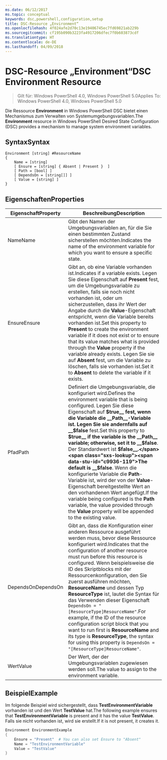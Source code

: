 ```yaml
---
ms.date: 06/12/2017
ms.topic: conceptual
keywords: dsc,powershell,configuration,setup
title: DSC-Resource „Environment“
ms.openlocfilehash: 4f024afe2d70c13e19406745ec7fd69821ab229b
ms.sourcegitcommit: cf195b090b3223fa4917206dfec7f0b603873cdf
ms.translationtype: HT
ms.contentlocale: de-DE
ms.lasthandoff: 04/09/2018
---
```

# <a name="dsc-environment-resource"></a><span data-ttu-id="c9936-103">DSC-Resource „Environment“</span><span class="sxs-lookup"><span data-stu-id="c9936-103">DSC Environment Resource</span></span>

> <span data-ttu-id="c9936-104">Gilt für: Windows PowerShell 4.0, Windows PowerShell 5.0</span><span class="sxs-lookup"><span data-stu-id="c9936-104">Applies To: Windows PowerShell 4.0, Windows PowerShell 5.0</span></span>

<span data-ttu-id="c9936-105">Die Ressource __Environment__ in Windows PowerShell DSC bietet einen Mechanismus zum Verwalten von Systemumgebungsvariablen.</span><span class="sxs-lookup"><span data-stu-id="c9936-105">The __Environment__ resource in Windows PowerShell Desired State Configuration (DSC) provides a mechanism to manage system environment variables.</span></span>

## <a name="syntax"></a><span data-ttu-id="c9936-106">Syntax</span><span class="sxs-lookup"><span data-stu-id="c9936-106">Syntax</span></span>
``` mof
Environment [string] #ResourceName
{
    Name = [string]
    [ Ensure = [string] { Absent | Present }  ]
    [ Path = [bool] ]
    [ DependsOn = [string[]] ]
    [ Value = [string] ]
}
```

## <a name="properties"></a><span data-ttu-id="c9936-107">Eigenschaften</span><span class="sxs-lookup"><span data-stu-id="c9936-107">Properties</span></span>

|  <span data-ttu-id="c9936-108">Eigenschaft</span><span class="sxs-lookup"><span data-stu-id="c9936-108">Property</span></span>  |  <span data-ttu-id="c9936-109">Beschreibung</span><span class="sxs-lookup"><span data-stu-id="c9936-109">Description</span></span>   |
|---|---|
| <span data-ttu-id="c9936-110">Name</span><span class="sxs-lookup"><span data-stu-id="c9936-110">Name</span></span>| <span data-ttu-id="c9936-111">Gibt den Namen der Umgebungsvariablen an, für die Sie einen bestimmten Zustand sicherstellen möchten.</span><span class="sxs-lookup"><span data-stu-id="c9936-111">Indicates the name of the environment variable for which you want to ensure a specific state.</span></span>|
| <span data-ttu-id="c9936-112">Ensure</span><span class="sxs-lookup"><span data-stu-id="c9936-112">Ensure</span></span>| <span data-ttu-id="c9936-113">Gibt an, ob eine Variable vorhanden ist.</span><span class="sxs-lookup"><span data-stu-id="c9936-113">Indicates if a variable exists.</span></span> <span data-ttu-id="c9936-114">Legen Sie diese Eigenschaft auf __Present__ fest, um die Umgebungsvariable zu erstellen, falls sie noch nicht vorhanden ist, oder um sicherzustellen, dass ihr Wert der Angabe durch die __Value__-Eigenschaft entspricht, wenn die Variable bereits vorhanden ist.</span><span class="sxs-lookup"><span data-stu-id="c9936-114">Set this property to __Present__ to create the environment variable if it does not exist or to ensure that its value matches what is provided through the __Value__ property if the variable already exists.</span></span> <span data-ttu-id="c9936-115">Legen Sie sie auf __Absent__ fest, um die Variable zu löschen, falls sie vorhanden ist.</span><span class="sxs-lookup"><span data-stu-id="c9936-115">Set it to __Absent__ to delete the variable if it exists.</span></span>|
| <span data-ttu-id="c9936-116">Pfad</span><span class="sxs-lookup"><span data-stu-id="c9936-116">Path</span></span>| <span data-ttu-id="c9936-117">Definiert die Umgebungsvariable, die konfiguriert wird.</span><span class="sxs-lookup"><span data-stu-id="c9936-117">Defines the environment variable that is being configured.</span></span> <span data-ttu-id="c9936-118">Legen Sie diese Eigenschaft auf __$true__ fest, wenn die Variable die __Path__-Variable ist. Legen Sie sie andernfalls auf __$false__ fest.</span><span class="sxs-lookup"><span data-stu-id="c9936-118">Set this property to __$true__ if the variable is the __Path__ variable; otherwise, set it to __$false__.</span></span> <span data-ttu-id="c9936-119">Der Standardwert ist __$false__.</span><span class="sxs-lookup"><span data-stu-id="c9936-119">The default is __$false__.</span></span> <span data-ttu-id="c9936-120">Wenn die konfigurierte Variable die __Path__-Variable ist, wird der von der __Value__-Eigenschaft bereitgestellte Wert an den vorhandenen Wert angefügt.</span><span class="sxs-lookup"><span data-stu-id="c9936-120">If the variable being configured is the __Path__ variable, the value provided through the __Value__ property will be appended to the existing value.</span></span>|
| <span data-ttu-id="c9936-121">DependsOn</span><span class="sxs-lookup"><span data-stu-id="c9936-121">DependsOn</span></span> | <span data-ttu-id="c9936-122">Gibt an, dass die Konfiguration einer anderen Ressource ausgeführt werden muss, bevor diese Ressource konfiguriert wird.</span><span class="sxs-lookup"><span data-stu-id="c9936-122">Indicates that the configuration of another resource must run before this resource is configured.</span></span> <span data-ttu-id="c9936-123">Wenn beispielsweise die ID des Skriptblocks mit der Ressourcenkonfiguration, den Sie zuerst ausführen möchten, __ResourceName__ und dessen Typ __ResourceType__ ist, lautet die Syntax für das Verwenden dieser Eigenschaft `DependsOn = "[ResourceType]ResourceName"`.</span><span class="sxs-lookup"><span data-stu-id="c9936-123">For example, if the ID of the resource configuration script block that you want to run first is __ResourceName__ and its type is __ResourceType__, the syntax for using this property is `DependsOn = "[ResourceType]ResourceName"`.</span></span>|
| <span data-ttu-id="c9936-124">Wert</span><span class="sxs-lookup"><span data-stu-id="c9936-124">Value</span></span>| <span data-ttu-id="c9936-125">Der Wert, der der Umgebungsvariablen zugewiesen werden soll.</span><span class="sxs-lookup"><span data-stu-id="c9936-125">The value to assign to the environment variable.</span></span>|

## <a name="example"></a><span data-ttu-id="c9936-126">Beispiel</span><span class="sxs-lookup"><span data-stu-id="c9936-126">Example</span></span>

<span data-ttu-id="c9936-127">Im folgende Beispiel wird sichergestellt, dass __TestEnvironmentVariable__ vorhanden ist und den Wert __TestValue__ hat.</span><span class="sxs-lookup"><span data-stu-id="c9936-127">The following example ensures that __TestEnvironmentVariable__ is present and it has the value __TestValue__.</span></span> <span data-ttu-id="c9936-128">Falls sie nicht vorhanden ist, wird sie erstellt.</span><span class="sxs-lookup"><span data-stu-id="c9936-128">If it is not present, it creates it.</span></span>

```powershell
Environment EnvironmentExample
{
    Ensure = "Present"  # You can also set Ensure to "Absent"
    Name = "TestEnvironmentVariable"
    Value = "TestValue"
}
```